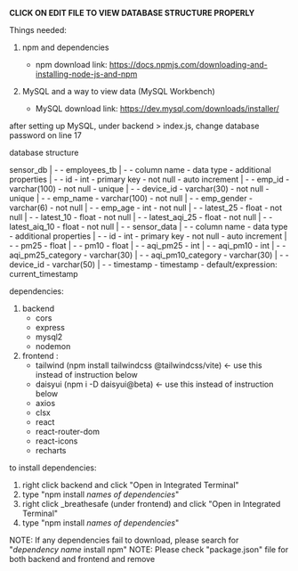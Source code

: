 **CLICK ON EDIT FILE TO VIEW DATABASE STRUCTURE PROPERLY**

Things needed:
1. npm and dependencies
   - npm download link: https://docs.npmjs.com/downloading-and-installing-node-js-and-npm

2. MySQL and a way to view data (MySQL Workbench)
   - MySQL download link: https://dev.mysql.com/downloads/installer/

after setting up MySQL, under backend > index.js, change database password on line 17

database structure

sensor_db
| - - employees_tb
  | - - column name         - data type        - additional properties
  | - - id                  - int              - primary key - not null - auto increment
  | - - emp_id              - varchar(100)     - not null - unique
  | - - device_id           - varchar(30)      - not null - unique
  | - - emp_name            - varchar(100)     - not null
  | - - emp_gender          - varchar(6)       - not null
  | - - emp_age             - int              - not null
  | - - latest_25           - float            - not null
  | - - latest_10           - float            - not null
  | - - latest_aqi_25       - float            - not null
  | - - latest_aiq_10       - float            - not null
| - - sensor_data
  | - - column name         - data type        - additional properties
  | - - id                  - int              - primary key - not null - auto increment
  | - - pm25                - float
  | - - pm10                - float
  | - - aqi_pm25            - int
  | - - aqi_pm10            - int
  | - - aqi_pm25_category   - varchar(30)
  | - - aqi_pm10_category   - varchar(30)
  | - - device_id           - varchar(50)
  | - - timestamp           - timestamp       - default/expression: current_timestamp

dependencies:
  1. backend
     - cors
     - express
     - mysql2
     - nodemon
  2. frontend :
     - tailwind (npm install tailwindcss @tailwindcss/vite) <- use this instead of instruction below
     - daisyui (npm i -D daisyui@beta) <- use this instead of instruction below
     - axios
     - clsx
     - react
     - react-router-dom
     - react-icons
     - recharts
       
to install dependencies:
1. right click backend and click "Open in Integrated Terminal"
2. type "npm install *names of dependencies*"
3. right click _breathesafe (under frontend) and click "Open in Integrated Terminal"
4. type "npm install *names of dependencies*"

NOTE: If any dependencies fail to download, please search for "*dependency name* install npm"
NOTE: Please check "package.json" file for both backend and frontend and remove 
